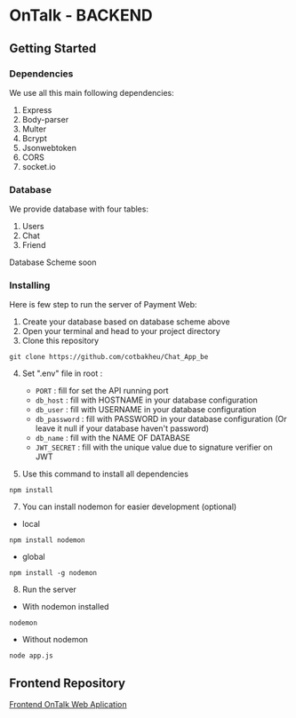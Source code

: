 # OnTalk - BACKEND

## Getting Started


### Dependencies

We use all this main following dependencies:

1. Express
2. Body-parser
3. Multer
4. Bcrypt
5. Jsonwebtoken
6. CORS
7. socket.io

### Database
We provide database with four tables:
1. Users
2. Chat
3. Friend

Database Scheme soon

### Installing

Here is few step to run the server of Payment Web:

1. Create your database based on database scheme above
2. Open your terminal and head to your project directory
3. Clone this repository
```
git clone https://github.com/cotbakheu/Chat_App_be
``` 
4. Set ".env" file in root :
    - `PORT`        : fill for set the API running port
    - `db_host`     : fill with HOSTNAME in your  database configuration
    - `db_user`     : fill with USERNAME in your database configuration
    - `db_password` : fill with PASSWORD in your database configuration (Or leave it null if your database haven't password)
    - `db_name`     : fill with the NAME OF DATABASE
    - `JWT_SECRET`  : fill with the unique value due to signature verifier on JWT

6. Use this command to install all dependencies
```
npm install
```
7. You can install nodemon for easier development (optional)
 * local
```
npm install nodemon
```
 * global
```
npm install -g nodemon
```
8. Run the server
 * With nodemon installed
```
nodemon
```
 * Without nodemon
```
node app.js
```

## Frontend Repository
[Frontend OnTalk Web Aplication](https://github.com/cotbakheu/Chat_App_fe)